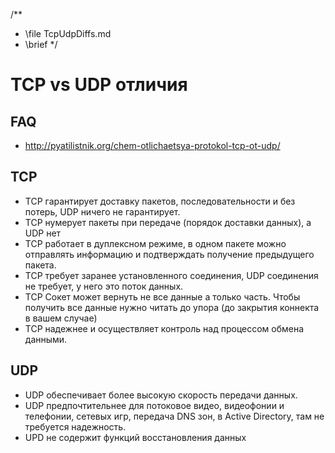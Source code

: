 /**
 * \file  TcpUdpDiffs.md
 * \brief
 */

# TCP vs UDP отличия

## FAQ

* http://pyatilistnik.org/chem-otlichaetsya-protokol-tcp-ot-udp/

## TCP

* TCP гарантирует доставку пакетов, последовательности и без потерь, UDP ничего не гарантирует.
* TCP нумерует пакеты при передаче (порядок доставки данных), а UDP нет
* TCP работает в дуплексном режиме, в одном пакете можно отправлять информацию и подтверждать
  получение предыдущего пакета.
* TCP требует заранее установленного соединения, UDP соединения не требует, у него это поток данных.
* TCP Сокет может вернуть не все данные а только часть.
  Чтобы получить все данные нужно читать до упора (до закрытия коннекта в вашем случае)
* TCP надежнее и осуществляет контроль над процессом обмена данными.

## UDP

* UDP обеспечивает более высокую скорость передачи данных.
* UDP предпочтительнее для потоковое видео, видеофонии и телефонии, сетевых игр, передача DNS зон,
  в Active Directory, там не требуется надежность.
* UPD не содержит функций восстановления данных
